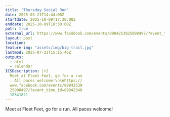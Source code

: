 ```yaml
---
title: "Thursday Social Run"
date: 2025-03-21T14:44:00Z
startdate: 2025-10-09T17:30:00Z
enddate: 2025-10-09T18:30:00Z
patr: true
external_url: https://www.facebook.com/events/8984253925008497/?event_time_id=8984254018341821
layout: post
location: 
feature-img: "assets/img/big-trail.jpg"
lastmod: 2025-07-21T15:15:46Z
outputs:
  - html
  - calendar
ICSDescription: |+2
  Meet at Fleet Feet, go for a run  . All paces welcome!\n\nhttps://  www.facebook.com/events/89842539  25008497/?event_time_id=89842540  18341821
---
```


Meet at Fleet Feet, go for a run. All paces welcome!<br>
  <br>
  
